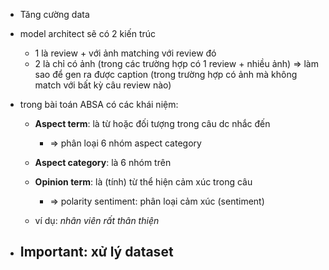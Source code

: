 - Tăng cường data 
- model architect sẽ có 2 kiến trúc 
	- 1 là review + với ảnh matching với review đó 
	- 2 là chỉ có ảnh (trong các trường hợp có 1 review + nhiều ảnh) => làm sao để gen ra được caption (trong trường hợp có ảnh mà không match với bất kỳ câu review nào) 
- trong bài toán ABSA có các khái niệm:
	- **Aspect term**: là từ hoặc đối tượng trong câu dc nhắc đến
		- => phân loại 6 nhóm aspect category
	- **Aspect category**: là 6 nhóm trên 
	- **Opinion term**: là (tính) từ thể hiện cảm xúc trong câu
		- => polarity sentiment: phân loại cảm xúc (sentiment) 

	- ví dụ: *nhân viên rất thân thiện*

- Important: xử lý dataset 
	- 
